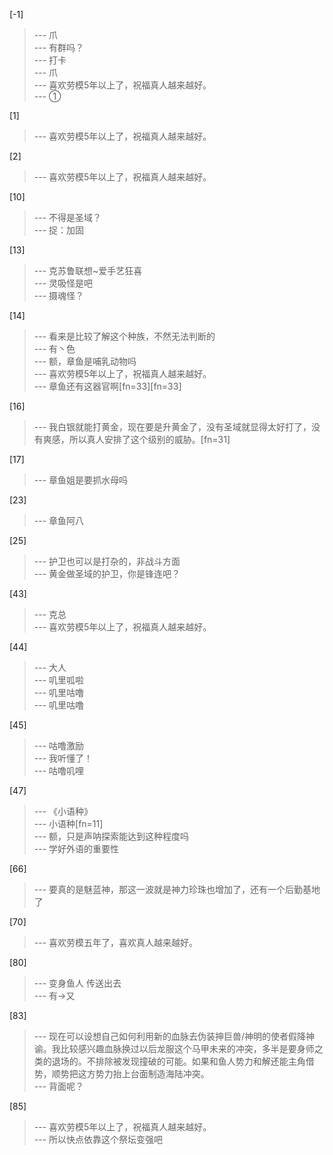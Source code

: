 
[-1] 
>--- 爪<br>
>--- 有群吗？<br>
>--- 打卡<br>
>--- 爪<br>
>--- 喜欢劳模5年以上了，祝福真人越来越好。<br>
>--- ①<br>

[1] 
>--- 喜欢劳模5年以上了，祝福真人越来越好。<br>

[2] 
>--- 喜欢劳模5年以上了，祝福真人越来越好。<br>

[10] 
>--- 不得是圣域？<br>
>--- 捉：加固<br>

[13] 
>--- 克苏鲁联想~爱手艺狂喜<br>
>--- 灵吸怪是吧<br>
>--- 摄魂怪？<br>

[14] 
>--- 看来是比较了解这个种族，不然无法判断的<br>
>--- 有丶色<br>
>--- 额，章鱼是哺乳动物吗<br>
>--- 喜欢劳模5年以上了，祝福真人越来越好。<br>
>--- 章鱼还有这器官啊[fn=33][fn=33]<br>

[16] 
>--- 我白银就能打黄金，现在要是升黄金了，没有圣域就显得太好打了，没有爽感，所以真人安排了这个级别的威胁。[fn=31]<br>

[17] 
>--- 章鱼姐是要抓水母吗<br>

[23] 
>--- 章鱼阿八<br>

[25] 
>--- 护卫也可以是打杂的，非战斗方面<br>
>--- 黄金做圣域的护卫，你是锋连吧？<br>

[43] 
>--- 克总<br>
>--- 喜欢劳模5年以上了，祝福真人越来越好。<br>

[44] 
>--- 大人<br>
>--- 叽里呱啦<br>
>--- 叽里咕噜<br>
>--- 叽里咕噜<br>

[45] 
>--- 咕噜激励<br>
>--- 我听懂了！<br>
>--- 咕噜叽哩<br>

[47] 
>--- 《小语种》<br>
>--- 小语种[fn=11]<br>
>--- 额，只是声呐探索能达到这种程度吗<br>
>--- 学好外语的重要性<br>

[66] 
>--- 要真的是魅蓝神，那这一波就是神力珍珠也增加了，还有一个后勤基地了<br>

[70] 
>--- 喜欢劳模五年了，喜欢真人越来越好。<br>

[80] 
>--- 变身鱼人 传送出去<br>
>--- 有->又<br>

[83] 
>--- 现在可以设想自己如何利用新的血脉去伪装抻巨兽/神明的使者假降神谕。我比较感兴趣血脉换过以后龙服这个马甲未来的冲突，多半是要身师之类的退场的。不排除被发现撞破的可能。如果和鱼人势力和解还能主角借势，顺势把这方势力抬上台面制造海陆冲突。<br>
>--- 背面呢？<br>

[85] 
>--- 喜欢劳模5年以上了，祝福真人越来越好。<br>
>--- 所以快点依靠这个祭坛变强吧<br>
